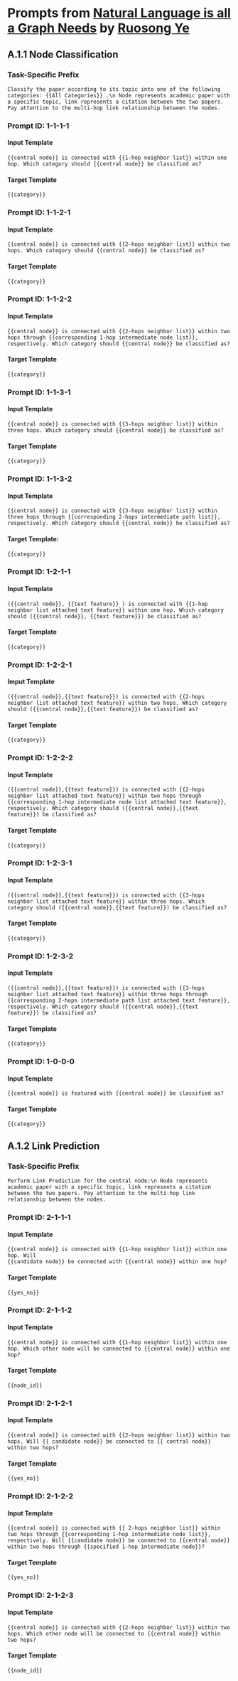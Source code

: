 # Prompts from [Natural Language is all a Graph Needs](https://arxiv.org/abs/2308.07134) by [Ruosong Ye](https://www.linkedin.com/in/ruosong-ye-a0507724b/)

## A.1.1 Node Classification

### Task-Specific Prefix

```
Classify the paper according to its topic into one of the following categories: {{All Categories}} .\n Node represents academic paper with a specific topic, link represents a citation between the two papers. Pay attention to the multi-hop link relationship between the nodes.
```

### Prompt ID: 1-1-1-1

#### Input Template

```
{{central node}} is connected with {{1-hop neighbor list}} within one hop. Which category should {{central node}} be classified as?
```

#### Target Template

```
{{category}}
```

### Prompt ID: 1-1-2-1

#### Input Template

```
{{central node}} is connected with {{2-hops neighbor list}} within two hops. Which category should {{central node}} be classified as?
```

#### Target Template

```
{{category}}
```

### Prompt ID: 1-1-2-2

#### Input Template

```
{{central node}} is connected with {{2-hops neighbor list}} within two hops through {{corresponding 1-hop intermediate node list}}, respectively. Which category should {{central node}} be classified as?
```

#### Target Template

```
{{category}}
```

### Prompt ID: 1-1-3-1

#### Input Template

```
{{central node}} is connected with {{3-hops neighbor list}} within three hops. Which category should {{central node}} be classified as?
```

#### Target Template

```
{{category}}
```

### Prompt ID: 1-1-3-2

#### Input Template

```
{{central node}} is connected with {{3-hops neighbor list}} within three hops through {{corresponding 2-hops intermediate path list}}, respectively. Which category should {{central node}} be classified as?
```

#### Target Template:

```
{{category}}
```

### Prompt ID: 1-2-1-1

#### Input Template

```
({{central node}}, {{text feature}} ) is connected with {{1-hop neighbor list attached text feature}} within one hop. Which category should ({{central node}}, {{text feature}}) be classified as?
```

#### Target Template

```
{{category}}
```

### Prompt ID: 1-2-2-1

#### Imput Template

```
({{central node}},{{text feature}}) is connected with {{2-hops neighbor list attached text feature}} within two hops. Which category should ({{central node}},{{text feature}}) be classified as?
```

#### Target Template

```
{{category}}
```

### Prompt ID: 1-2-2-2

#### Input Template

```
({{central node}},{{text feature}}) is connected with {{2-hops neighbor list attached text feature}} within two hops through {{corresponding 1-hop intermediate node list attached text feature}}, respectively. Which category should ({{central node}},{{text feature}}) be classified as?
```

#### Target Template

```
{{category}}
```

### Prompt ID: 1-2-3-1

#### Input Template

```
({{central node}},{{text feature}}) is connected with {{3-hops neighbor list attached text feature}} within three hops. Which category should ({{central node}},{{text feature}}) be classified as?
```

#### Target Template

```
{{category}}
```


### Prompt ID: 1-2-3-2

#### Input Template

```
({{central node}},{{text feature}}) is connected with {{3-hops neighbor list attached text feature}} within three hops through {{corresponding 2-hops intermediate path list attached text feature}}, respectively. Which category should ({{central node}},{{text feature}}) be classified as?
```

#### Target Template

```
{{category}}
```

### Prompt ID: 1-0-0-0

#### Input Template

```
{{central node}} is featured with {{central node}} be classified as?
```

#### Target Template

```
{{category}}
```

## A.1.2 Link Prediction

### Task-Specific Prefix

```
Perform Link Prediction for the central node:\n Node represents academic paper with a specific topic, link represents a citation between the two papers. Pay attention to the multi-hop link relationship between the nodes.
```

### Prompt ID: 2-1-1-1

#### Input Template

```
{{central node}} is connected with {{1-hop neighbor list}} within one hop. Will
{{candidate node}} be connected with {{central node}} within one hop? 
```

#### Target Template

```
{{yes_no}}
```

### Prompt ID: 2-1-1-2

#### Input Template

```
{{central node}} is connected with {{1-hop neighbor list}} within one hop. Which other node will be connected to {{central node}} within one hop?
```

#### Target Template

```
{{node_id}}
```


### Prompt ID: 2-1-2-1

#### Input Template

```
{{central node}} is connected with {{2-hops neighbor list}} within two hops. Will {{ candidate node}} be connected to {{ central node}} within two hops?
```

#### Target Template

```
{{yes_no}}
```

### Prompt ID: 2-1-2-2

#### Input Template

```
{{central node}} is connected with {{ 2-hops neighbor list}} within two hops through {{corresponding 1-hop intermediate node list}}, respectively. Will {{candidate node}} be connected to {{central node}} within two hops through {{specified 1-hop intermediate node}}?
```

#### Target Template

```
{{yes_no}}
```

### Prompt ID: 2-1-2-3

#### Input Template

```
{{central node}} is connected with {{2-hops neighbor list}} within two hops. Which other node will be connected to {{central node}} within two hops?
```

#### Target Template

```
{{node_id}}
```

